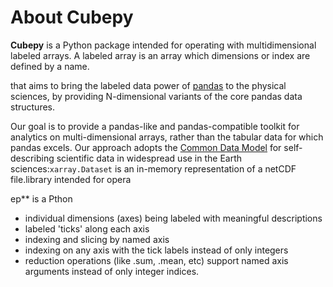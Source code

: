 # About Cubepy

**Cubepy** is a Python package intended for operating with multidimensional labeled arrays. A labeled array is an array which dimensions or index are defined by a name.


that aims to bring the labeled data power of  [pandas](http://pandas.pydata.org/)  to the physical sciences, by providing N-dimensional variants of the core pandas data structures.

Our goal is to provide a pandas-like and pandas-compatible toolkit for analytics on multi-dimensional arrays, rather than the tabular data for which pandas excels. Our approach adopts the  [Common Data Model](http://www.unidata.ucar.edu/software/thredds/current/netcdf-java/CDM)  for self- describing scientific data in widespread use in the Earth sciences:`xarray.Dataset`  is an in-memory representation of a netCDF file.library intended for opera

ep** is a Pthon 
-   individual dimensions (axes) being labeled with meaningful descriptions
-   labeled 'ticks' along each axis
-   indexing and slicing by named axis
-   indexing on any axis with the tick labels instead of only integers
-   reduction operations (like .sum, .mean, etc) support named axis arguments instead of only integer indices.
<!--stackedit_data:
eyJoaXN0b3J5IjpbMzU3NzkzMjQsLTc2NTA2NzU0NSw5MjU4MD
k1ODcsMTg4ODgzNjQxMiwtMTY4ODY1MTY4MCwtNjU4MDUzMDAw
LDEzOTI5MzM4ODQsMTYxOTU4OTc1LDE1NDQwMDY0MSwtMTI2Nz
cwNTk2NywtMjQzODIwMzI4LDE0MjIxNzQ0MDYsLTEzMDM0MDQ1
MTgsNDY2MjI0MjYwLDkwMTUzODA5NiwyNjgyMTQ2MzZdfQ==
-->